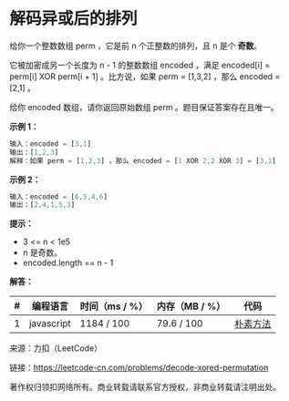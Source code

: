 # 解码异或后的排列

给你一个整数数组 perm ，它是前 n 个正整数的排列，且 n 是个 **奇数**。

它被加密成另一个长度为 n - 1 的整数数组 encoded ，满足 encoded[i] = perm[i] XOR perm[i + 1] 。比方说，如果 perm = [1,3,2] ，那么 encoded = [2,1] 。

给你 encoded 数组，请你返回原始数组 perm 。题目保证答案存在且唯一。

**示例 1：**

``` javascript
输入：encoded = [3,1]
输出：[1,2,3]
解释：如果 perm = [1,2,3] ，那么 encoded = [1 XOR 2,2 XOR 3] = [3,1]
```

**示例 2：**

``` javascript
输入：encoded = [6,5,4,6]
输出：[2,4,1,5,3]
```

**提示：**

- 3 <= n < 1e5
- n 是奇数。
- encoded.length == n - 1

**解答：**

**#**|**编程语言**|**时间（ms / %）**|**内存（MB / %）**|**代码**
--|--|--|--|--
1|javascript|1184 / 100|79.6 / 100|[朴素方法](./javascript/ac_v1.js)

来源：力扣（LeetCode）

链接：https://leetcode-cn.com/problems/decode-xored-permutation

著作权归领扣网络所有。商业转载请联系官方授权，非商业转载请注明出处。
